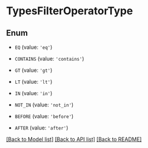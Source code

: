 # TypesFilterOperatorType


## Enum

* `EQ` (value: `'eq'`)

* `CONTAINS` (value: `'contains'`)

* `GT` (value: `'gt'`)

* `LT` (value: `'lt'`)

* `IN` (value: `'in'`)

* `NOT_IN` (value: `'not_in'`)

* `BEFORE` (value: `'before'`)

* `AFTER` (value: `'after'`)

[[Back to Model list]](../README.md#documentation-for-models) [[Back to API list]](../README.md#documentation-for-api-endpoints) [[Back to README]](../README.md)


